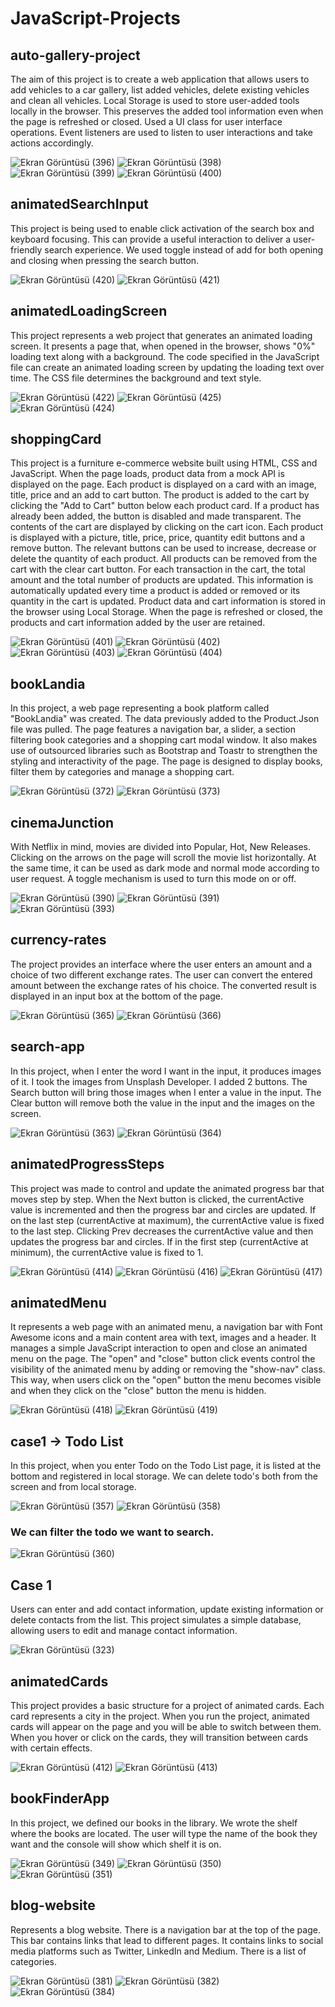 # JavaScript-Projects
## auto-gallery-project
The aim of this project is to create a web application that allows users to add vehicles to a car gallery, list added vehicles, delete existing vehicles and clean all vehicles. Local Storage is used to store user-added tools locally in the browser. This preserves the added tool information even when the page is refreshed or closed. Used a UI class for user interface operations. Event listeners are used to listen to user interactions and take actions accordingly.

![Ekran Görüntüsü (396)](https://github.com/kubraacelik/JavaScript-Projects/assets/101054783/612a330c-ace2-4441-88e0-1ffee209485f)
![Ekran Görüntüsü (398)](https://github.com/kubraacelik/JavaScript-Projects/assets/101054783/451f6471-8128-4ebc-8948-1c56d586de17)
![Ekran Görüntüsü (399)](https://github.com/kubraacelik/JavaScript-Projects/assets/101054783/ef95be85-e99d-424e-ade5-e1a9d6987c89)
![Ekran Görüntüsü (400)](https://github.com/kubraacelik/JavaScript-Projects/assets/101054783/59ecb936-fe59-4436-85e7-cd48dbf6e2b5)

## animatedSearchInput
This project is being used to enable click activation of the search box and keyboard focusing. This can provide a useful interaction to deliver a user-friendly search experience. We used toggle instead of add for both opening and closing when pressing the search button.

![Ekran Görüntüsü (420)](https://github.com/kubraacelik/JavaScript-Projects/assets/101054783/d82e793d-8ffe-4024-bfb4-179fb0e4b032)
![Ekran Görüntüsü (421)](https://github.com/kubraacelik/JavaScript-Projects/assets/101054783/8d83fa31-5ba8-49e1-b177-5e43362f9b89)

## animatedLoadingScreen
This project represents a web project that generates an animated loading screen. It presents a page that, when opened in the browser, shows "0%" loading text along with a background. The code specified in the JavaScript file can create an animated loading screen by updating the loading text over time. The CSS file determines the background and text style.

![Ekran Görüntüsü (422)](https://github.com/kubraacelik/JavaScript-Projects/assets/101054783/542fb99a-d06b-4edd-84ef-0f636639cd78)
![Ekran Görüntüsü (425)](https://github.com/kubraacelik/JavaScript-Projects/assets/101054783/ef2f30a6-325d-4460-a7e4-bd51ec4dd843)
![Ekran Görüntüsü (424)](https://github.com/kubraacelik/JavaScript-Projects/assets/101054783/d00643a6-57ae-4a9c-9ce0-6f2e5621e93f)

## shoppingCard
This project is a furniture e-commerce website built using HTML, CSS and JavaScript. When the page loads, product data from a mock API is displayed on the page. Each product is displayed on a card with an image, title, price and an add to cart button. The product is added to the cart by clicking the "Add to Cart" button below each product card. If a product has already been added, the button is disabled and made transparent. The contents of the cart are displayed by clicking on the cart icon. Each product is displayed with a picture, title, price, price, quantity edit buttons and a remove button. The relevant buttons can be used to increase, decrease or delete the quantity of each product. All products can be removed from the cart with the clear cart button. For each transaction in the cart, the total amount and the total number of products are updated. This information is automatically updated every time a product is added or removed or its quantity in the cart is updated. Product data and cart information is stored in the browser using Local Storage. When the page is refreshed or closed, the products and cart information added by the user are retained.

![Ekran Görüntüsü (401)](https://github.com/kubraacelik/JavaScript-Projects/assets/101054783/04d9c5f6-0ec9-4ed8-9903-b71fe695ddde)
![Ekran Görüntüsü (402)](https://github.com/kubraacelik/JavaScript-Projects/assets/101054783/52b10568-76f6-4565-a860-b8e6b5ec4843)
![Ekran Görüntüsü (403)](https://github.com/kubraacelik/JavaScript-Projects/assets/101054783/bd3f148b-f059-42a6-86de-49c0bba8551d)
![Ekran Görüntüsü (404)](https://github.com/kubraacelik/JavaScript-Projects/assets/101054783/79f4d3d3-985e-428f-9080-3b863e05867c)

## bookLandia
In this project, a web page representing a book platform called "BookLandia" was created. The data previously added to the Product.Json file was pulled. The page features a navigation bar, a slider, a section filtering book categories and a shopping cart modal window. It also makes use of outsourced libraries such as Bootstrap and Toastr to strengthen the styling and interactivity of the page. The page is designed to display books, filter them by categories and manage a shopping cart.

![Ekran Görüntüsü (372)](https://github.com/kubraacelik/JavaScript-Mini-Projects/assets/101054783/996309bd-b0ec-48a3-a809-34bb4aea8f07)
![Ekran Görüntüsü (373)](https://github.com/kubraacelik/JavaScript-Mini-Projects/assets/101054783/afaa5428-59e4-4448-b2b7-cd0686a4b92f)

## cinemaJunction
With Netflix in mind, movies are divided into Popular, Hot, New Releases. Clicking on the arrows on the page will scroll the movie list horizontally. At the same time, it can be used as dark mode and normal mode according to user request. A toggle mechanism is used to turn this mode on or off.

![Ekran Görüntüsü (390)](https://github.com/kubraacelik/JavaScript-Projects/assets/101054783/f5fcccb3-7fe3-48bd-a5de-a69ed47b5515)
![Ekran Görüntüsü (391)](https://github.com/kubraacelik/JavaScript-Projects/assets/101054783/8acc3f8f-7a62-4687-8d40-609730334400)
![Ekran Görüntüsü (393)](https://github.com/kubraacelik/JavaScript-Projects/assets/101054783/3a444211-8a46-42d1-a88d-1318c3676f5e)

## currency-rates
The project provides an interface where the user enters an amount and a choice of two different exchange rates. The user can convert the entered amount between the exchange rates of his choice. The converted result is displayed in an input box at the bottom of the page.

![Ekran Görüntüsü (365)](https://github.com/kubraacelik/JavaScript-Mini-Projects/assets/101054783/ae10dc7e-3193-471b-ad7c-8cb38ccf13c6)
![Ekran Görüntüsü (366)](https://github.com/kubraacelik/JavaScript-Mini-Projects/assets/101054783/fa44257f-fb2f-4da8-aae6-81b843c1066f)

## search-app 
In this project, when I enter the word I want in the input, it produces images of it. I took the images from Unsplash Developer. I added 2 buttons. The Search button will bring those images when I enter a value in the input. The Clear button will remove both the value in the input and the images on the screen.

![Ekran Görüntüsü (363)](https://github.com/kubraacelik/JavaScript-Mini-Projects/assets/101054783/14eafc6d-622b-44ab-89a5-3db0c30213d9)
![Ekran Görüntüsü (364)](https://github.com/kubraacelik/JavaScript-Mini-Projects/assets/101054783/df1acdf9-28b5-485f-a4e1-f43e403a345f)

## animatedProgressSteps
This project was made to control and update the animated progress bar that moves step by step. When the Next button is clicked, the currentActive value is incremented and then the progress bar and circles are updated. If on the last step (currentActive at maximum), the currentActive value is fixed to the last step. Clicking Prev decreases the currentActive value and then updates the progress bar and circles. If in the first step (currentActive at minimum), the currentActive value is fixed to 1.

![Ekran Görüntüsü (414)](https://github.com/kubraacelik/JavaScript-Projects/assets/101054783/3ed29f03-ac53-4829-8c9d-3ba5251c4249)
![Ekran Görüntüsü (416)](https://github.com/kubraacelik/JavaScript-Projects/assets/101054783/527281bb-8c2b-4d8d-a16b-b04173d174da)
![Ekran Görüntüsü (417)](https://github.com/kubraacelik/JavaScript-Projects/assets/101054783/cd1eafef-5220-4cd5-8d07-214cdd232e83)

## animatedMenu
It represents a web page with an animated menu, a navigation bar with Font Awesome icons and a main content area with text, images and a header. It manages a simple JavaScript interaction to open and close an animated menu on the page. The "open" and "close" button click events control the visibility of the animated menu by adding or removing the "show-nav" class. This way, when users click on the "open" button the menu becomes visible and when they click on the "close" button the menu is hidden.

![Ekran Görüntüsü (418)](https://github.com/kubraacelik/JavaScript-Projects/assets/101054783/1a38ea53-a292-4b10-9aac-890253f34734)
![Ekran Görüntüsü (419)](https://github.com/kubraacelik/JavaScript-Projects/assets/101054783/9003567d-2f8b-4fed-b700-ae49db045d5c)

## case1 -> Todo List
In this project, when you enter Todo on the Todo List page, it is listed at the bottom and registered in local storage. We can delete todo's both from the screen and from local storage.

![Ekran Görüntüsü (357)](https://github.com/kubraacelik/JavaScript-Mini-Projects/assets/101054783/ae5d8a41-43aa-4530-9305-845b3577b789)
![Ekran Görüntüsü (358)](https://github.com/kubraacelik/JavaScript-Mini-Projects/assets/101054783/332ed8f4-5894-45bc-b2d5-5f73a88f9238)

 ### We can filter the todo we want to search.
 
![Ekran Görüntüsü (360)](https://github.com/kubraacelik/JavaScript-Mini-Projects/assets/101054783/31d00598-6f9e-45fa-9eab-defc87de2679)

## Case 1
Users can enter and add contact information, update existing information or delete contacts from the list. This project simulates a simple database, allowing users to edit and manage contact information.

![Ekran Görüntüsü (323)](https://github.com/kubraacelik/JavaScript-Mini-Projects/assets/101054783/cab595ab-9f34-4f30-93b5-54c522f857a5)

## animatedCards
This project provides a basic structure for a project of animated cards. Each card represents a city in the project. When you run the project, animated cards will appear on the page and you will be able to switch between them. When you hover or click on the cards, they will transition between cards with certain effects.

![Ekran Görüntüsü (412)](https://github.com/kubraacelik/JavaScript-Projects/assets/101054783/af005cad-8af5-45b2-a023-80f73ebe3e13)
![Ekran Görüntüsü (413)](https://github.com/kubraacelik/JavaScript-Projects/assets/101054783/69824185-534f-4090-9eea-11a794828c98)

## bookFinderApp
In this project, we defined our books in the library. We wrote the shelf where the books are located. The user will type the name of the book they want and the console will show which shelf it is on.

![Ekran Görüntüsü (349)](https://github.com/kubraacelik/JavaScript-Mini-Projects/assets/101054783/bff8b541-83cb-46ff-88b1-3d787cc15e97)
![Ekran Görüntüsü (350)](https://github.com/kubraacelik/JavaScript-Mini-Projects/assets/101054783/f3a6c9ab-5336-4b8f-9313-c708c6a3d048)
![Ekran Görüntüsü (351)](https://github.com/kubraacelik/JavaScript-Mini-Projects/assets/101054783/49c8bfb6-3e8c-442a-aa89-3c75821d7337)

## blog-website
Represents a blog website. There is a navigation bar at the top of the page. This bar contains links that lead to different pages. It contains links to social media platforms such as Twitter, LinkedIn and Medium. There is a list of categories. 

![Ekran Görüntüsü (381)](https://github.com/kubraacelik/JavaScript-Projects/assets/101054783/d4add26a-9d64-43fa-9be4-ae68569adde9)
![Ekran Görüntüsü (382)](https://github.com/kubraacelik/JavaScript-Projects/assets/101054783/ea939699-7ba6-450f-adf2-6a15ef8b364e)
![Ekran Görüntüsü (384)](https://github.com/kubraacelik/JavaScript-Projects/assets/101054783/cb00707f-dfb4-4515-baa3-8fc5e518b596)
